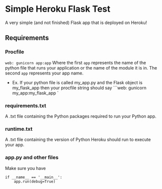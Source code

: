 # Simple Heroku Flask Test

A very simple (and not finished) Flask app that is deployed on Heroku!

## Requirements

### Procfile
```web: gunicorn app:app```
Where the first `app` represents the name of the python file that runs your application or the name of the module it is in. The second `app` represents your app name.
- Ex. If your python file is called my_app.py and the Flask object is my_flask_app then your procfile string should say ```web: gunicorn my_app:my_flask_app `

### requirements.txt
A .txt file containing the Python packages required to run your Python app.

### runtime.txt
A .txt file containing the version of Python Heroku should run to execute your app.

### app.py and other files
Make sure you have 
```
if __name__ == '__main__':
    app.run(debug=True)
```

